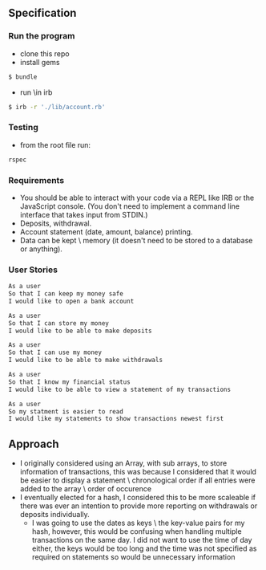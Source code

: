 ## Specification

### Run the program
- clone this repo
- install gems
```bash
$ bundle
```
- run \in irb
```bash
$ irb -r './lib/account.rb'
```

### Testing
- from the root file run:
```bash
rspec
```



### Requirements

* You should be able to interact with your code via a REPL like IRB or the JavaScript console.  (You don't need to implement a command line interface that takes input from STDIN.)
* Deposits, withdrawal.
* Account statement (date, amount, balance) printing.
* Data can be kept \ memory (it doesn't need to be stored to a database or anything).

### User Stories
```bash
As a user
So that I can keep my money safe
I would like to open a bank account
```

```bash
As a user
So that I can store my money
I would like to be able to make deposits
```

```bash
As a user 
So that I can use my money
I would like to be able to make withdrawals
```

```bash
As a user
So that I know my financial status
I would like to be able to view a statement of my transactions
```

```bash
As a user
So my statment is easier to read
I would like my statements to show transactions newest first
```

## Approach
- I originally considered using an Array, with sub arrays, to store information of transactions, this was because I considered that it would be easier to display a statement \ chronological order if all entries were added to the array \ order of occurence
- I eventually elected for a hash, I considered this to be more scaleable if there was ever an intention to provide more reporting on withdrawals or deposits individually.
  - I was going to use the dates as keys \ the key-value pairs for my hash, however, this would be confusing when handling multiple transactions on the same day. I did not want to use the time of day either, the keys would be too long and the time was not specified as required on statements so would be unnecessary information
